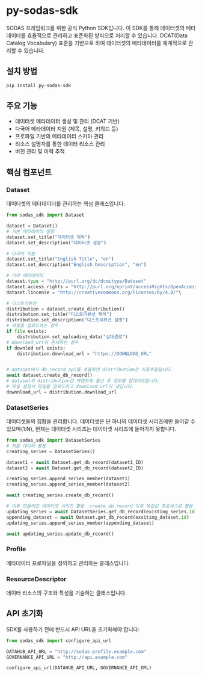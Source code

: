 # py-sodas-sdk

SODAS 프레임워크를 위한 공식 Python SDK입니다.
이 SDK를 통해 데이터셋의 메타데이터를 효율적으로 관리하고 표준화된 방식으로 처리할 수 있습니다.
DCAT(Data Catalog Vocabulary) 표준을 기반으로 하여 데이터셋의 메타데이터를 체계적으로 관리할 수 있습니다.

## 설치 방법

```bash
pip install py-sodas-sdk
```

## 주요 기능

- 데이터셋 메타데이터 생성 및 관리 (DCAT 기반)
- 다국어 메타데이터 지원 (제목, 설명, 키워드 등)
- 프로파일 기반의 메타데이터 스키마 관리
- 리소스 설명자를 통한 데이터 리소스 관리
- 버전 관리 및 이력 추적

## 핵심 컴포넌트

### Dataset

데이터셋의 메타데이터를 관리하는 핵심 클래스입니다.

```python
from sodas_sdk import Dataset

dataset = Dataset()
# 기본 메타데이터 설정
dataset.set_title("데이터셋 제목")
dataset.set_description("데이터셋 설명")

# 다국어 지원
dataset.set_title("English Title", "en")
dataset.set_description("English Description", "en")

# 기타 메타데이터
dataset.type = "http://purl.org/dc/dcmitype/Dataset"
dataset.access_rights = "http://purl.org/eprint/accessRights/OpenAccess"
dataset.lincense = "http://creativecommons.org/licenses/by/4.0/"\

# 디스트리뷰션
distribution = dataset.create_distribution()
distribution.set_title("디스트리뷰션 제목")
distribution.set_description("디스트리뷰션 설명")
# 파일을 업로드하는 경우
if file exists:
    distribution.set_uploading_data("상대경로")
# download_url이 존재하는 경우
if downlod url exists:
    distribution.download_url = "https://DOWNLOAD_URL"


# dataset에서 db_record api를 호출하면 distribution은 자동호출됩니다.
await dataset.create_db_record()
# dataset과 distribution은 백엔드와 통신 후 정보를 업데이트합니다.
# 파일 설정시 파일을 업로드하고 download_url이 생깁니다.
downnload_url = distribution.download_url
```

### DatasetSeries

데이터셋들의 집합을 관리합니다.
데이터셋은 단 하나의 데이터셋 시리즈에만 들어갈 수 있으며(1:N),
현재는 데이터셋 시리즈는 데이터셋 시리즈에 들어가지 못합니다.

```python
from sodas_sdk import DatasetSeries
# 처음 데이터 활용
creating_series = DatasetSeries()

dataset1 = await Dataset.get_db_record(dataset1_ID)
dataset2 = await Dataset.get_db_record(dataset2_ID)

creating_series.append_series_member(dataset1)
creating_series.append_series_member(dataset2)

await creating_series.create_db_record()

# 이후 만들어진 데이터셋 시리즈 활용. create_db_record 이후 똑같은 프로세스로 활용 가능합니다.
updating_series = await DatasetSeries.get_db_record(existing_series.id)
appending_dataset = await Dataset.get_db_record(exsiting_dataset.id)
updating_series.append_series_member(appending_dataset)

await updating_series.update_db_record()
```

### Profile

메타데이터 프로파일을 정의하고 관리하는 클래스입니다.

### ResourceDescriptor

데이터 리소스의 구조와 특성을 기술하는 클래스입니다.

## API 초기화

SDK를 사용하기 전에 반드시 API URL을 초기화해야 합니다:

```python
from sodas_sdk import configure_api_url

DATAHUB_API_URL = "http://sodas-profile.example.com"
GOVERNANCE_API_URL = "http://api.example.com"

configure_api_url(DATAHUB_API_URL, GOVERNANCE_API_URL)
```
